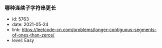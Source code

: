 ### 哪种连续子字符串更长

* id: 5763
* date: 2021-05-24
* link: https://leetcode-cn.com/problems/longer-contiguous-segments-of-ones-than-zeros/
* level: Easy
